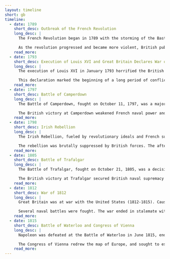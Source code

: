 ```yaml
---
layout: timeline
short: gb
timeline:
  - date: 1789
    short_desc: Outbreak of the French Revolution
    long_desc: |
      The French Revolution began in 1789 with the storming of the Bastille, sending shockwaves throughout Europe. The initial response in Great Britain was mixed, with some, like Edmund Burke, expressing concern over the radical nature of the revolution, and others, like Richard Price, expressing support.

      As the revolution progressed and became more violent, British public opinion shifted against it, leading to increased social and political tensions within Great Britain.
    read_more:
  - date: 1793
    short_desc: Execution of Louis XVI and Great Britain Declares War on France
    long_desc: |
      The execution of Louis XVI in January 1793 horrified the British establishment and public. Great Britain declared war on France, joining the First Coalition against the revolutionary regime.

      This declaration marked the beginning of a long period of conflict between Great Britain and France that would dominate European politics for the next two decades.
    read_more:
  - date: 1797
    short_desc: Battle of Camperdown
    long_desc: |
      The Battle of Camperdown, fought on October 11, 1797, was a major naval victory for Great Britain over the Dutch fleet. The battle was fought off the coast of Camperduin, in the Netherlands.

      The British victory at Camperdown weakened French naval power and boosted British morale, contributing to Great Britain's dominance at sea during the Napoleonic Wars.
    read_more:
  - date: 1798
    short_desc: Irish Rebellion
    long_desc: |
      The Irish Rebellion, fueled by revolutionary ideals and French support, broke out in 1798. The rebellion aimed to overthrow British rule in Ireland and establish an independent republic.

      The rebellion was brutally suppressed by British forces. The aftermath of the rebellion led to the Act of Union in 1800, which abolished the Irish Parliament and formally united Ireland with Great Britain.
    read_more:
  - date: 1805
    short_desc: Battle of Trafalgar
    long_desc: |
      The Battle of Trafalgar, fought on October 21, 1805, was a decisive British naval victory over the combined French and Spanish fleets. The battle was fought off the coast of Spain.

      The British victory at Trafalgar secured British naval supremacy for the remainder of the Napoleonic Wars, preventing a French invasion of Great Britain.
    read_more:
  - date: 1812
    short_desc: War of 1812
    long_desc: |
      Great Britain was at war with the United States (1812-1815). Causes of the war included British impressment of American seamen and British restrictions on American trade.

      Several naval battles were fought. The war ended in stalemate with the Treaty of Ghent.
    read_more:
  - date: 1815
    short_desc: Battle of Waterloo and Congress of Vienna
    long_desc: |
      Napoleon was defeated at the Battle of Waterloo in June 1815, ending the Napoleonic Wars. Great Britain was a key member of the coalition that defeated Napoleon.

      The Congress of Vienna redrew the map of Europe, and sought to establish a lasting peace. Great Britain gained territory and influence as a result of the Congress.
    read_more:
---
```


